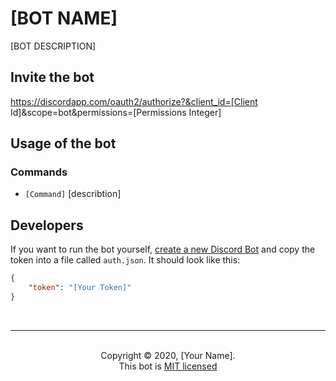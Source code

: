 # [BOT NAME]
[BOT DESCRIPTION]

## Invite the bot

https://discordapp.com/oauth2/authorize?&client_id=[Client Id]&scope=bot&permissions=[Permissions Integer]

## Usage of the bot

### Commands

- ``[Command]`` [describtion]

## Developers

If you want to run the bot yourself, [create a new Discord Bot](https://discordapp.com/developers/docs/intro#bots-and-apps) and copy the token into a file called `auth.json`. It should look like this:

```json
{
    "token": "[Your Token]"
}
```

<br>

<hr>
<br>
<center>Copyright © 2020, [Your Name].</center>
<center>This bot is <a href="https://github.com/dorfingerjonas/discord-bot-template/blob/master/LICENSE">MIT licensed</a>
